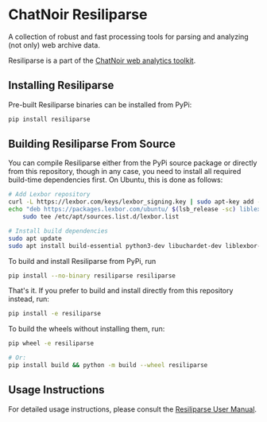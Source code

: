 # ChatNoir Resiliparse

A collection of robust and fast processing tools for parsing and analyzing (not only) web archive data.

Resiliparse is a part of the [ChatNoir web analytics toolkit](https://github.com/chatnoir-eu/).

## Installing Resiliparse
Pre-built Resiliparse binaries can be installed from PyPi:
```bash
pip install resiliparse
```

## Building Resiliparse From Source
You can compile Resiliparse either from the PyPi source package or directly from this repository, though in any case, you need to install all required build-time dependencies first. On Ubuntu, this is done as follows:
```bash
# Add Lexbor repository
curl -L https://lexbor.com/keys/lexbor_signing.key | sudo apt-key add -
echo "deb https://packages.lexbor.com/ubuntu/ $(lsb_release -sc) liblexbor" | \
    sudo tee /etc/apt/sources.list.d/lexbor.list

# Install build dependencies
sudo apt update
sudo apt install build-essential python3-dev libuchardet-dev liblexbor-dev libboost-regex-dev
```
To build and install Resiliparse from PyPi, run
```bash
pip install --no-binary resiliparse resiliparse
```
That's it. If you prefer to build and install directly from this repository instead, run:
```bash
pip install -e resiliparse
```
To build the wheels without installing them, run:
```bash
pip wheel -e resiliparse

# Or:
pip install build && python -m build --wheel resiliparse
```

## Usage Instructions
For detailed usage instructions, please consult the [Resiliparse User Manual](https://resiliparse.chatnoir.eu/en/latest/).
